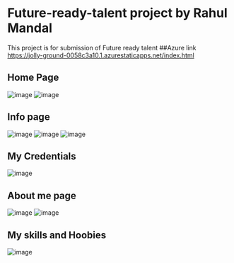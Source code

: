 # Future-ready-talent project by Rahul Mandal
This project is for submission of Future ready talent 
##Azure link https://jolly-ground-0058c3a10.1.azurestaticapps.net/index.html

## Home Page
![image](https://user-images.githubusercontent.com/107762932/175574279-5219ec13-1964-4ac9-bde4-0e2d5752feb8.png)
![image](https://user-images.githubusercontent.com/107762932/175574377-2c57f100-f47f-417a-8dea-171c506cf9f4.png)

## Info page 
![image](https://user-images.githubusercontent.com/107762932/175574495-05cf5b47-0f11-495a-ab74-750054842d3b.png)
![image](https://user-images.githubusercontent.com/107762932/175574527-daba726b-a68b-48d9-9051-46561c4326b4.png)
![image](https://user-images.githubusercontent.com/107762932/175574594-e17df592-e149-4cca-977d-0ad8cf5dcc8b.png)

## My Credentials 
![image](https://user-images.githubusercontent.com/107762932/175574808-ee15c589-fb1c-47cc-a269-dc00ade5035c.png)

## About me page 
![image](https://user-images.githubusercontent.com/107762932/175574914-e9c71ad8-7ab3-4065-947e-6fcdfd85b5f0.png)
![image](https://user-images.githubusercontent.com/107762932/175574945-266242f7-9c44-46e6-b7b9-a1da7d4c9006.png)

## My skills and Hoobies
![image](https://user-images.githubusercontent.com/107762932/175575009-04ea53aa-1d5f-4ec3-8afc-daab477decfe.png)
